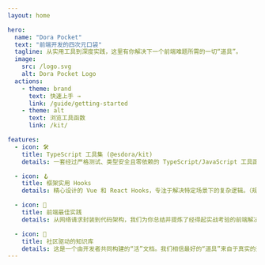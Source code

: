 ```yaml
---
layout: home

hero:
  name: "Dora Pocket"
  text: "前端开发的四次元口袋"
  tagline: 从实用工具到深度实践，这里有你解决下一个前端难题所需的一切“道具”。
  image:
    src: /logo.svg
    alt: Dora Pocket Logo
  actions:
    - theme: brand
      text: 快速上手 →
      link: /guide/getting-started
    - theme: alt
      text: 浏览工具函数
      link: /kit/

features:
  - icon: 🛠️
    title: TypeScript 工具集 (@esdora/kit)
    details: 一套经过严格测试、类型安全且零依赖的 TypeScript/JavaScript 工具函数，作为对 Lodash 等基础库的补充，开箱即用。

  - icon: 🪝
    title: 框架实用 Hooks
    details: 精心设计的 Vue 和 React Hooks，专注于解决特定场景下的复杂逻辑。（规划中）

  - icon: 📖
    title: 前端最佳实践
    details: 从网络请求封装到代码架构，我们为你总结并提炼了经得起实战考验的前端解决方案。（规划中）

  - icon: 🚀
    title: 社区驱动的知识库
    details: 这是一个由开发者共同构建的“活”文档。我们相信最好的“道具”来自于真实的开发场景，并期待你的加入。
---
```

